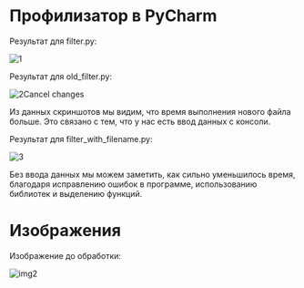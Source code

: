# Профилизатор в PyCharm
Результат для filter.py:

![1](https://user-images.githubusercontent.com/93836720/143690360-55b364fd-cecc-433c-b1c4-35286e09d7cf.jpg)

Результат для old_filter.py:

![2](https://user-images.githubusercontent.com/93836720/143690369-0abb0a71-5303-4cc2-8c51-fc0de17235be.jpg)Cancel changes


Из данных скриншотов мы видим, что время выполнения нового файла больше. Это связано с тем, что у нас есть ввод данных с консоли.

Результат для filter_with_filename.py:

![3](https://user-images.githubusercontent.com/93836720/143690370-fb40b284-a834-44b6-ae4b-a4e0a6e3b764.jpg)

Без ввода данных мы можем заметить, как сильно уменьшилось время, благодаря исправлению ошибок в программе, использованию библиотек и выделению функций.

# Изображения
Изображение до обработки: 

![img2](https://user-images.githubusercontent.com/93836720/143719660-8c0b8ed1-ba7c-4ae5-ac5d-62793faea510.jpg)
